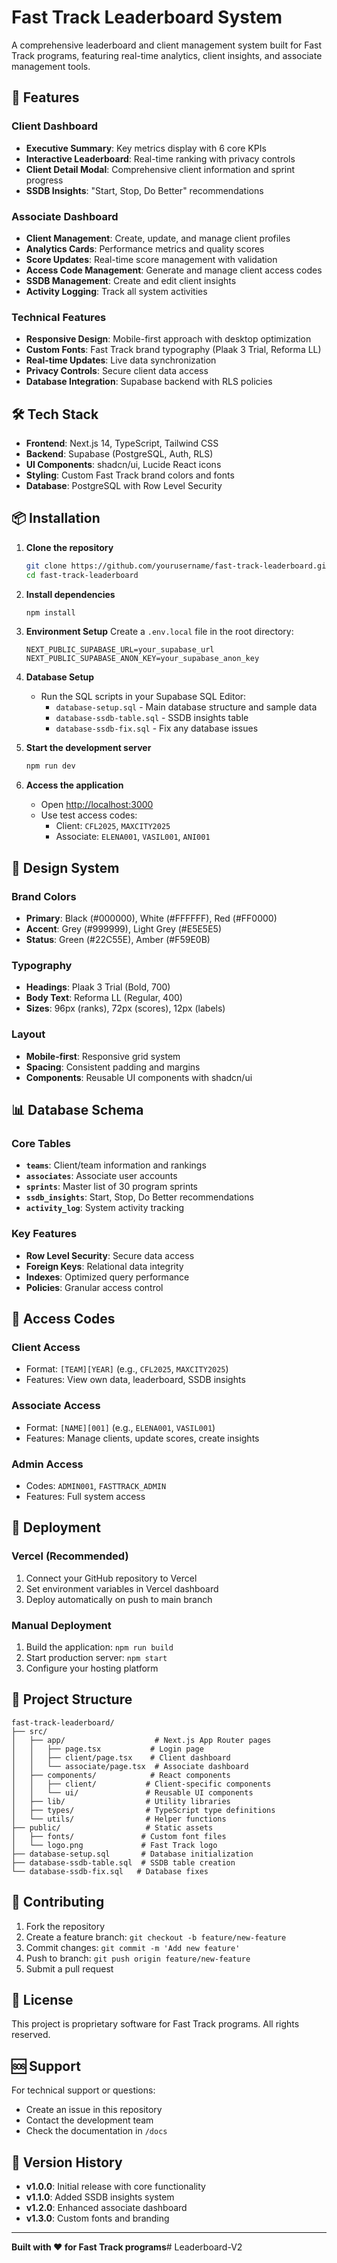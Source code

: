 # Fast Track Leaderboard System

A comprehensive leaderboard and client management system built for Fast Track programs, featuring real-time analytics, client insights, and associate management tools.

## 🚀 Features

### **Client Dashboard**
- **Executive Summary**: Key metrics display with 6 core KPIs
- **Interactive Leaderboard**: Real-time ranking with privacy controls
- **Client Detail Modal**: Comprehensive client information and sprint progress
- **SSDB Insights**: "Start, Stop, Do Better" recommendations

### **Associate Dashboard**
- **Client Management**: Create, update, and manage client profiles
- **Analytics Cards**: Performance metrics and quality scores
- **Score Updates**: Real-time score management with validation
- **Access Code Management**: Generate and manage client access codes
- **SSDB Management**: Create and edit client insights
- **Activity Logging**: Track all system activities

### **Technical Features**
- **Responsive Design**: Mobile-first approach with desktop optimization
- **Custom Fonts**: Fast Track brand typography (Plaak 3 Trial, Reforma LL)
- **Real-time Updates**: Live data synchronization
- **Privacy Controls**: Secure client data access
- **Database Integration**: Supabase backend with RLS policies

## 🛠️ Tech Stack

- **Frontend**: Next.js 14, TypeScript, Tailwind CSS
- **Backend**: Supabase (PostgreSQL, Auth, RLS)
- **UI Components**: shadcn/ui, Lucide React icons
- **Styling**: Custom Fast Track brand colors and fonts
- **Database**: PostgreSQL with Row Level Security

## 📦 Installation

1. **Clone the repository**
   ```bash
   git clone https://github.com/yourusername/fast-track-leaderboard.git
   cd fast-track-leaderboard
   ```

2. **Install dependencies**
   ```bash
   npm install
   ```

3. **Environment Setup**
   Create a `.env.local` file in the root directory:
   ```env
   NEXT_PUBLIC_SUPABASE_URL=your_supabase_url
   NEXT_PUBLIC_SUPABASE_ANON_KEY=your_supabase_anon_key
   ```

4. **Database Setup**
   - Run the SQL scripts in your Supabase SQL Editor:
     - `database-setup.sql` - Main database structure and sample data
     - `database-ssdb-table.sql` - SSDB insights table
     - `database-ssdb-fix.sql` - Fix any database issues

5. **Start the development server**
   ```bash
   npm run dev
   ```

6. **Access the application**
   - Open [http://localhost:3000](http://localhost:3000)
   - Use test access codes:
     - Client: `CFL2025`, `MAXCITY2025`
     - Associate: `ELENA001`, `VASIL001`, `ANI001`

## 🎨 Design System

### **Brand Colors**
- **Primary**: Black (#000000), White (#FFFFFF), Red (#FF0000)
- **Accent**: Grey (#999999), Light Grey (#E5E5E5)
- **Status**: Green (#22C55E), Amber (#F59E0B)

### **Typography**
- **Headings**: Plaak 3 Trial (Bold, 700)
- **Body Text**: Reforma LL (Regular, 400)
- **Sizes**: 96px (ranks), 72px (scores), 12px (labels)

### **Layout**
- **Mobile-first**: Responsive grid system
- **Spacing**: Consistent padding and margins
- **Components**: Reusable UI components with shadcn/ui

## 📊 Database Schema

### **Core Tables**
- **`teams`**: Client/team information and rankings
- **`associates`**: Associate user accounts
- **`sprints`**: Master list of 30 program sprints
- **`ssdb_insights`**: Start, Stop, Do Better recommendations
- **`activity_log`**: System activity tracking

### **Key Features**
- **Row Level Security**: Secure data access
- **Foreign Keys**: Relational data integrity
- **Indexes**: Optimized query performance
- **Policies**: Granular access control

## 🔐 Access Codes

### **Client Access**
- Format: `[TEAM][YEAR]` (e.g., `CFL2025`, `MAXCITY2025`)
- Features: View own data, leaderboard, SSDB insights

### **Associate Access**
- Format: `[NAME][001]` (e.g., `ELENA001`, `VASIL001`)
- Features: Manage clients, update scores, create insights

### **Admin Access**
- Codes: `ADMIN001`, `FASTTRACK_ADMIN`
- Features: Full system access

## 🚀 Deployment

### **Vercel (Recommended)**
1. Connect your GitHub repository to Vercel
2. Set environment variables in Vercel dashboard
3. Deploy automatically on push to main branch

### **Manual Deployment**
1. Build the application: `npm run build`
2. Start production server: `npm start`
3. Configure your hosting platform

## 📁 Project Structure

```
fast-track-leaderboard/
├── src/
│   ├── app/                    # Next.js App Router pages
│   │   ├── page.tsx           # Login page
│   │   ├── client/page.tsx    # Client dashboard
│   │   └── associate/page.tsx  # Associate dashboard
│   ├── components/            # React components
│   │   ├── client/           # Client-specific components
│   │   └── ui/               # Reusable UI components
│   ├── lib/                  # Utility libraries
│   ├── types/                # TypeScript type definitions
│   └── utils/                # Helper functions
├── public/                   # Static assets
│   ├── fonts/               # Custom font files
│   └── logo.png             # Fast Track logo
├── database-setup.sql       # Database initialization
├── database-ssdb-table.sql  # SSDB table creation
└── database-ssdb-fix.sql   # Database fixes
```

## 🤝 Contributing

1. Fork the repository
2. Create a feature branch: `git checkout -b feature/new-feature`
3. Commit changes: `git commit -m 'Add new feature'`
4. Push to branch: `git push origin feature/new-feature`
5. Submit a pull request

## 📝 License

This project is proprietary software for Fast Track programs. All rights reserved.

## 🆘 Support

For technical support or questions:
- Create an issue in this repository
- Contact the development team
- Check the documentation in `/docs`

## 🔄 Version History

- **v1.0.0**: Initial release with core functionality
- **v1.1.0**: Added SSDB insights system
- **v1.2.0**: Enhanced associate dashboard
- **v1.3.0**: Custom fonts and branding

---

**Built with ❤️ for Fast Track programs**#   L e a d e r b o a r d - V 2 
 
 
